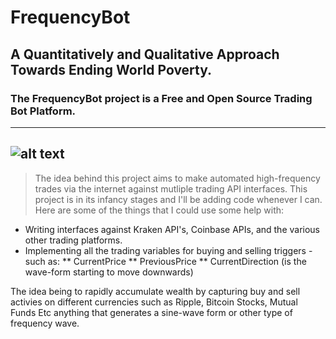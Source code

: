 # FrequencyBot
## A Quantitatively and Qualitative Approach Towards Ending World Poverty.
### The FrequencyBot project is a Free and Open Source Trading Bot Platform.
---
![alt text][logo]
---
> The idea behind this project aims to make automated high-frequency trades via the internet against mutliple trading API 
interfaces. This project is in its infancy stages and I'll be adding code whenever I can. Here are some of the things that
I could use some help with:

* Writing interfaces against Kraken API's, Coinbase APIs, and the various other trading platforms.
* Implementing all the trading variables for buying and selling triggers - such as:
** CurrentPrice
** PreviousPrice
** CurrentDirection (is the wave-form starting to move downwards) 

The idea being to rapidly accumulate wealth by capturing buy and sell activies on different currencies such as Ripple, Bitcoin
Stocks, Mutual Funds Etc anything that generates a sine-wave form or other type of frequency wave. 


[logo]: https://github.com/Renderlogic/FrequencyBot/blob/development/images/logo.png "FrequencyBot Logo"
